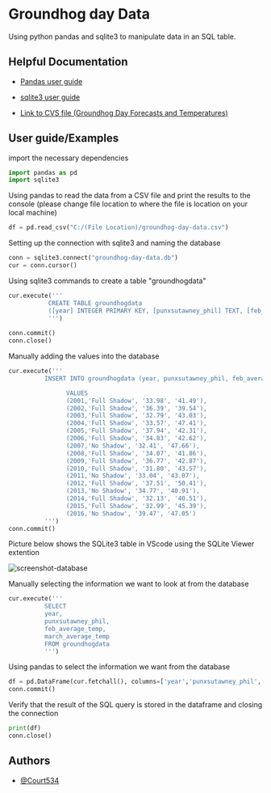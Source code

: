 
# Groundhog day Data

Using python pandas and sqlite3 to manipulate data in an SQL table.


## Helpful Documentation

- [Pandas user guide](https://pandas.pydata.org/docs/user_guide/index.html)

- [sqlite3 user guide](https://www.sqlite.org/doclist.html)

- [Link to CVS file (Groundhog Day Forecasts and Temperatures)](https://www.kaggle.com/datasets/groundhogclub/groundhog-day)



## User guide/Examples
import the necessary dependencies
```python
import pandas as pd
import sqlite3
```

Using pandas to read the data from a CSV file and print the results to the console (please change file location to where the file is location on your local machine)
```python
df = pd.read_csv("C:/(File Location)/groundhog-day-data.csv")
```

Setting up the connection with sqlite3 and naming the database
```python
conn = sqlite3.connect("groundhog-day-data.db")
cur = conn.cursor()
```

Using sqlite3 commands to create a table "groundhogdata"
```python
cur.execute('''
           CREATE TABLE groundhogdata
           ([year] INTEGER PRIMARY KEY, [punxsutawney_phil] TEXT, [feb_average_temp] TEXT, [march_average_temp] TEXT)
           ''')
                     
conn.commit()
conn.close()
```
Manually adding the values into the database
```python
cur.execute('''
          INSERT INTO groundhogdata (year, punxsutawney_phil, feb_average_temp, march_average_temp)

                VALUES
                (2001,'Full Shadow', '33.98', '41.49'),
                (2002,'Full Shadow', '36.39', '39.54'),
                (2003,'Full Shadow', '32.79', '43.03'),
                (2004,'Full Shadow', '33.57', '47.41'),
                (2005,'Full Shadow', '37.94', '42.31'),
                (2006,'Full Shadow', '34.83', '42.62'),
                (2007,'No Shadow', '32.41', '47.66'),
                (2008,'Full Shadow', '34.07', '41.86'),
                (2009,'Full Shadow', '36.77', '42.87'),
                (2010,'Full Shadow', '31.80', '43.57'),
                (2011,'No Shadow', '33.04', '43.07'),
                (2012,'Full Shadow', '37.51', '50.41'),
                (2013,'No Shadow', '34.77', '40.91'),
                (2014,'Full Shadow', '32.13', '40.51'),
                (2015,'Full Shadow', '32.99', '45.39'),
                (2016,'No Shadow', '39.47', '47.05')
          ''')
conn.commit()
```
Picture below shows the SQLite3 table in VScode using the SQLite Viewer extention

![screenshot-database](https://user-images.githubusercontent.com/85391216/197860972-d7a2d87f-0103-4115-89e2-34f95eac855c.png)

Manually selecting the information we want to look at from the database
```python
cur.execute('''
          SELECT
          year,
          punxsutawney_phil,
          feb_average_temp,
          march_average_temp
          FROM groundhogdata
          ''')
```
Using pandas to select the information we want from the database
```python
df = pd.DataFrame(cur.fetchall(), columns=['year','punxsutawney_phil', 'feb_average_temp', 'march_average_temp'])
conn.commit()
```
Verify that the result of the SQL query is stored in the dataframe and closing the connection
```python
print(df)
conn.close()
```
## Authors

- [@Court534](https://www.github.com/Court534)

